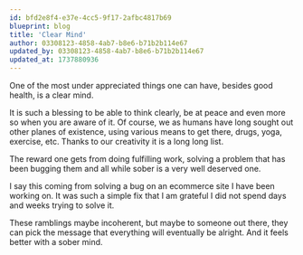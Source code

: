 ```yaml
---
id: bfd2e8f4-e37e-4cc5-9f17-2afbc4817b69
blueprint: blog
title: 'Clear Mind'
author: 03308123-4858-4ab7-b8e6-b71b2b114e67
updated_by: 03308123-4858-4ab7-b8e6-b71b2b114e67
updated_at: 1737880936
---
```

One of the most under appreciated things one can have, besides good health, is a clear mind. 

It is such a blessing to be able to think clearly, be at peace and even more so when you are aware of it. Of course, we as humans have long sought out other planes of existence, using various means to get there, drugs, yoga, exercise, etc. Thanks to our creativity it is a long long list.

The reward one gets from doing fulfilling work, solving a problem that has been bugging them and all while sober is a very well deserved one.

I say this coming from solving a bug on an ecommerce site I have been working on. It was such a simple fix that I am grateful I did not spend days and weeks trying to solve it. 

These ramblings maybe incoherent, but maybe to someone out there, they can pick the message that everything will eventually be alright. And it feels better with a sober mind.